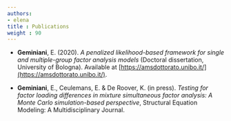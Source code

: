 ```yaml
---
authors:
- elena
title : Publications
weight : 90
---
```



* **Geminiani**, E. (2020). _A penalized likelihood-based framework for single and multiple-group factor analysis models_ (Doctoral dissertation, University of Bologna). Available at [https://amsdottorato.unibo.it/](https://amsdottorato.unibo.it/).

* **Geminiani**, E., Ceulemans, E. & De Roover, K. (in press). _Testing for factor loading differences in mixture simultaneous factor analysis: A Monte Carlo simulation-based perspective_, Structural Equation Modeling: A Multidisciplinary Journal.
